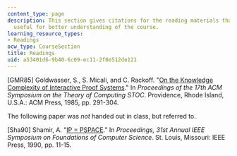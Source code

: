```yaml
---
content_type: page
description: This section gives citations for the reading materials that will be more
  useful for better understanding of the course.
learning_resource_types:
- Readings
ocw_type: CourseSection
title: Readings
uid: a53401d6-9b40-6c09-ec11-2f0e512de121
---
```


\[GMR85\] Goldwasser, S., S. Micali, and C. Rackoff. "[On the Knowledge Complexity of Interactive Proof Systems](http://portal.acm.org/citation.cfm?id=22145.22178&coll=portal&dl=ACM&CFID=7594934&CFTOKEN=13750577#FullText)." In _Proceedings of the 17th ACM Symposium on the Theory of Computing STOC_. Providence, Rhode Island, U.S.A.: ACM Press, 1985, pp. 291-304.

The following paper was _not_ handed out in class, but referred to.

\[Sha90\] Shamir, A. "[IP = PSPACE](http://portal.acm.org/citation.cfm?id=146585.146609&coll=portal&dl=ACM&idx=J401&part=journal&WantType=journal&title=Journal%20of%20the%20ACM%20(JACM)#FullText)." In _Proceedings, 31st Annual IEEE Symposium on Foundations of Computer Science_. St. Louis, Missouri: IEEE Press, 1990, pp. 11-15.